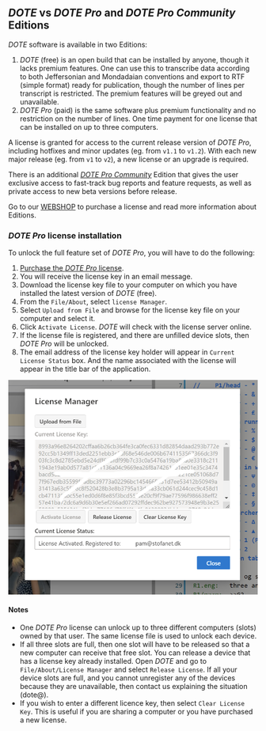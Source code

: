 ## _DOTE_ vs _DOTE Pro_ and _DOTE Pro Community_ Editions

_DOTE_ software is available in two Editions:

1. _DOTE_ (free) is an open build that can be installed by anyone, though it lacks premium features.
One can use this to transcribe data according to both Jeffersonian and Mondadaian conventions and export to RTF (simple format) ready for publication, though the number of lines per transcript is restricted.
The premium features will be greyed out and unavailable.
1. _DOTE Pro_ (paid) is the same software plus premium functionality and no restriction on the number of lines.
One time payment for one license that can be installed on up to three computers.

A license is granted for access to the current release version of _DOTE Pro_, including hotfixes and minor updates (eg. from `v1.1` to `v1.2`).
With each new major release (eg. from `v1` to `v2`), a new license or an upgrade is required.

There is an additional [_DOTE Pro Community_](https://bigsoftvideo.github.io/DOTE-Pro-Community/) Edition that gives the user exclusive access to fast-track bug reports and feature requests, as well as private access to new beta versions before release.

Go to our [WEBSHOP](https://dote.sfx.aau.dk) to purchase a license and read more information about Editions.

### _DOTE Pro_ license installation <a id='license'></a>

To unlock the full feature set of _DOTE Pro_, you will have to do the following:

1. [Purchase the _DOTE Pro_ license](https://dote.sfx.aau.dk/license-details).
2. You will receive the license key in an email message.
3. Download the license key file to your computer on which you have installed the latest version of _DOTE_ (free).
4. From the `File/About`, select `license Manager`.
5. Select `Upload from File` and browse for the license key file on your computer and select it.
6. Click `Activate License`.
_DOTE_ will check with the license server online.
7. If the license file is registered, and there are unfilled device slots, then _DOTE Pro_ will be unlocked.
8. The email address of the license key holder will appear in `Current License Status` box.
And the name associated with the license will appear in the title bar of the application.

[![DOTE License Manager](images/pro/license.png)](images/pro/license.png)

#### Notes

- One _DOTE Pro_ license can unlock up to three different computers (slots) owned by that user.
The same license file is used to unlock each device.
- If all three slots are full, then one slot will have to be released so that a new computer can receive that free slot.
You can release a device that has a license key already installed. Open _DOTE_ and go to `File/About/License Manager` and select `Release License`.
If all your device slots are full, and you cannot unregister any of the devices because they are unavailable, then contact us explaining the situation (dote@).
- If you wish to enter a different licence key, then select `Clear License Key`.
This is useful if you are sharing a computer or you have purchased a new license.
